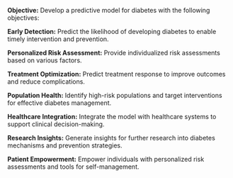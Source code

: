 **Objective:** Develop a predictive model for diabetes with the following objectives:

**Early Detection:** Predict the likelihood of developing diabetes to enable timely intervention and prevention.

**Personalized Risk Assessment:** Provide individualized risk assessments based on various factors.

**Treatment Optimization:** Predict treatment response to improve outcomes and reduce complications.

**Population Health:** Identify high-risk populations and target interventions for effective diabetes management.

**Healthcare Integration:** Integrate the model with healthcare systems to support clinical decision-making.

**Research Insights:** Generate insights for further research into diabetes mechanisms and prevention strategies.

**Patient Empowerment:** Empower individuals with personalized risk assessments and tools for self-management.
